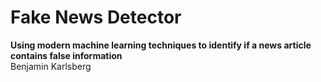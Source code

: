 # Fake News Detector
**Using modern machine learning techniques to identify if a news article contains false information**<br>
Benjamin Karlsberg<br>
